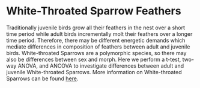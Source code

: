 # White-Throated Sparrow Feathers

Traditionally juvenile birds grow all their feathers in the nest over a short time period while adult birds incrementally molt their feathers over a longer time period. Therefore, there may be different energetic demands which mediate differences in composition of feathers between adult and juvenile birds. White-throated Sparrows are a polymorphic species, so there may also be differences between sex and morph. Here we perform a t-test, two-way ANOVA, and ANCOVA to investigate differences between adult and juvenile White-throated Sparrows. More information on White-throated Sparrows can be found [here](https://www.allaboutbirds.org/guide/White-throated_Sparrow/overview).
